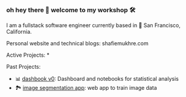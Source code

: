 ### oh hey there 👋 welcome to my workshop 🛠️

I am a fullstack software engineer currently based in 🌁 San Francisco, California.

Personal website and technical blogs: shafiemukhre.com

Active Projects:
* 

Past Projects:

* 📊 [dashbook v0](https://github.com/shafiemukhre/dashbook-archived): Dashboard and notebooks for statistical analysis
* 🏞️ [image segmentation app](google.com): web app to train image data
<!--
**shafiemukhre/shafiemukhre** is a ✨ _special_ ✨ repository because its `README.md` (this file) appears on your GitHub profile.

Here are some ideas to get you started:

- 🔭 I’m currently working on ...
- 🌱 I’m currently learning ...
- 👯 I’m looking to collaborate on ...
- 🤔 I’m looking for help with ...
- 💬 Ask me about ...
- 📫 How to reach me: ...
- 😄 Pronouns: ...
- ⚡ Fun fact: ...
-->
